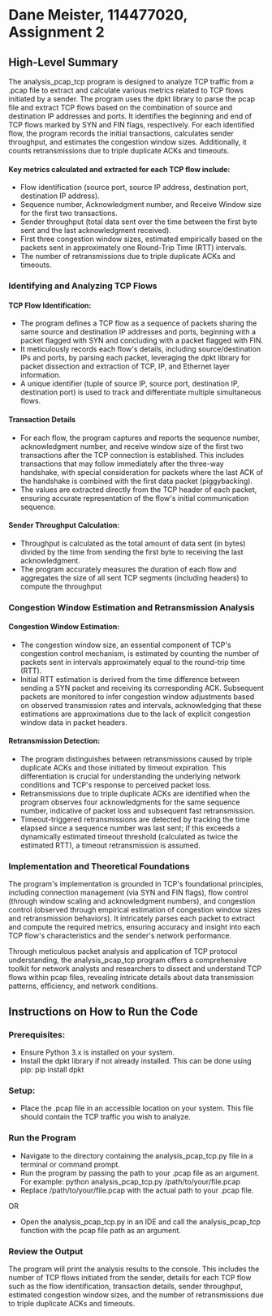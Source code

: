 # Dane Meister, 114477020, Assignment 2

## High-Level Summary

The analysis_pcap_tcp program is designed to analyze TCP traffic from a .pcap file to extract and calculate various metrics related to TCP flows initiated by a sender. The program uses the dpkt library to parse the pcap file and extract TCP flows based on the combination of source and destination IP addresses and ports. It identifies the beginning and end of TCP flows marked by SYN and FIN flags, respectively. For each identified flow, the program records the initial transactions, calculates sender throughput, and estimates the congestion window sizes. Additionally, it counts retransmissions due to triple duplicate ACKs and timeouts.

#### Key metrics calculated and extracted for each TCP flow include:

- Flow identification (source port, source IP address, destination port, destination IP address).
- Sequence number, Acknowledgment number, and Receive Window size for the first two transactions.
- Sender throughput (total data sent over the time between the first byte sent and the last acknowledgment received).
- First three congestion window sizes, estimated empirically based on the packets sent in approximately one Round-Trip Time (RTT) intervals.
- The number of retransmissions due to triple duplicate ACKs and timeouts.

### Identifying and Analyzing TCP Flows
#### TCP Flow Identification:
- The program defines a TCP flow as a sequence of packets sharing the same source and destination IP addresses and ports, beginning with a packet flagged with SYN and concluding with a packet flagged with FIN.
- It meticulously records each flow's details, including source/destination IPs and ports, by parsing each packet, leveraging the dpkt library for packet dissection and extraction of TCP, IP, and Ethernet layer information.
- A unique identifier (tuple of source IP, source port, destination IP, destination port) is used to track and differentiate multiple simultaneous flows.
#### Transaction Details
- For each flow, the program captures and reports the sequence number, acknowledgment number, and receive window size of the first two transactions after the TCP connection is established. This includes transactions that may follow immediately after the three-way handshake, with special consideration for packets where the last ACK of the handshake is combined with the first data packet (piggybacking).
- The values are extracted directly from the TCP header of each packet, ensuring accurate representation of the flow's initial communication sequence.
#### Sender Throughput Calculation:
- Throughput is calculated as the total amount of data sent (in bytes) divided by the time from sending the first byte to receiving the last acknowledgment.
- The program accurately measures the duration of each flow and aggregates the size of all sent TCP segments (including headers) to compute the throughput

### Congestion Window Estimation and Retransmission Analysis
#### Congestion Window Estimation:
- The congestion window size, an essential component of TCP's congestion control mechanism, is estimated by counting the number of packets sent in intervals approximately equal to the round-trip time (RTT).
- Initial RTT estimation is derived from the time difference between sending a SYN packet and receiving its corresponding ACK. Subsequent packets are monitored to infer congestion window adjustments based on observed transmission rates and intervals, acknowledging that these estimations are approximations due to the lack of explicit congestion window data in packet headers.
#### Retransmission Detection:
- The program distinguishes between retransmissions caused by triple duplicate ACKs and those initiated by timeout expiration. This differentiation is crucial for understanding the underlying network conditions and TCP's response to perceived packet loss.
- Retransmissions due to triple duplicate ACKs are identified when the program observes four acknowledgments for the same sequence number, indicative of packet loss and subsequent fast retransmission.
- Timeout-triggered retransmissions are detected by tracking the time elapsed since a sequence number was last sent; if this exceeds a dynamically estimated timeout threshold (calculated as twice the estimated RTT), a timeout retransmission is assumed.

### Implementation and Theoretical Foundations
The program's implementation is grounded in TCP's foundational principles, including connection management (via SYN and FIN flags), flow control (through window scaling and acknowledgment numbers), and congestion control (observed through empirical estimation of congestion window sizes and retransmission behaviors). It intricately parses each packet to extract and compute the required metrics, ensuring accuracy and insight into each TCP flow's characteristics and the sender's network performance.

Through meticulous packet analysis and application of TCP protocol understanding, the analysis_pcap_tcp program offers a comprehensive toolkit for network analysts and researchers to dissect and understand TCP flows within pcap files, revealing intricate details about data transmission patterns, efficiency, and network conditions.

## Instructions on How to Run the Code

### Prerequisites:
- Ensure Python 3.x is installed on your system.
- Install the dpkt library if not already installed. This can be done using pip:
pip install dpkt
### Setup:
- Place the .pcap file in an accessible location on your system. This file should contain the TCP traffic you wish to analyze.
### Run the Program
- Navigate to the directory containing the analysis_pcap_tcp.py file in a terminal or command prompt.
- Run the program by passing the path to your .pcap file as an argument. For example:
python analysis_pcap_tcp.py /path/to/your/file.pcap
- Replace /path/to/your/file.pcap with the actual path to your .pcap file.

OR 

- Open the analysis_pcap_tcp.py in an IDE and call the analysis_pcap_tcp function with the pcap file path as an argument.

### Review the Output
The program will print the analysis results to the console. This includes the number of TCP flows initiated from the sender, details for each TCP flow such as the flow identification, transaction details, sender throughput, estimated congestion window sizes, and the number of retransmissions due to triple duplicate ACKs and timeouts.

